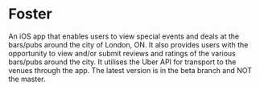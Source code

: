 # Foster
An iOS app that enables users to view special events and deals at the bars/pubs around the city of London, ON. It also provides users with
the opportunity to view and/or submit reviews and ratings of the various bars/pubs around the city. It utilises the Uber API for transport
to the venues through the app. The latest version is in the beta branch and NOT the master.
